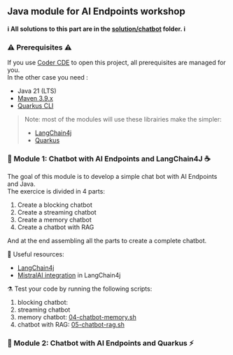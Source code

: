 ## Java module for AI Endpoints workshop

**ℹ️ All solutions to this part are in the [solution/chatbot](../../solutions/chatbot/) folder. ℹ️**

### ⚠️ Prerequisites ⚠️

If you use [Coder CDE](https://coder.com/) to open this project, all prerequisites are managed for you.  
In the other case you need : 
 - Java 21 (LTS)
 - [Maven 3.9.x](https://maven.apache.org/download.cgi)
 - [Quarkus CLI](https://quarkus.io/guides/cli-tooling)

> Note: most of the modules will use these librairies make the simpler: 
>  - [LangChain4j](https://docs.langchain4j.dev/intro/)
>  - [Quarkus](https://quarkus.io/)

### 🤖 Module 1: Chatbot with AI Endpoints and LangChain4J ☕️

The goal of this module is to develop a simple chat bot with AI Endpoints and Java.  
The exercice is divided in 4 parts:
1. Create a blocking chatbot
1. Create a streaming chatbot
1. Create a memory chatbot
1. Create a chatbot with RAG

And at the end assembling all the parts to create a complete chatbot.

🔗 Useful resources:
 - [LangChain4j](https://docs.langchain4j.dev/get-started)
 - [MistralAI integration](https://docs.langchain4j.dev/integrations/language-models/mistral-ai) in LangChain4j

⚗️ Test your code by running the following scripts:
1. blocking chatbot: 
1. streaming chatbot
1. memory chatbot: [04-chatbot-memory.sh](./java-langchain4j/04-chatbot-memory.sh)
1. chatbot with RAG: [05-chatbot-rag.sh](./java-langchain4j/05-chatbot-rag.sh)

### 🤖 Module 2: Chatbot with AI Endpoints and Quarkus ⚡️